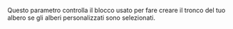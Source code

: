 Questo parametro controlla il blocco usato per fare creare il tronco del tuo albero se gli alberi personalizzati sono selezionati.